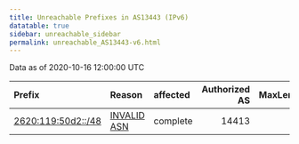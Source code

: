 ```yaml
---
title: Unreachable Prefixes in AS13443 (IPv6)
datatable: true
sidebar: unreachable_sidebar
permalink: unreachable_AS13443-v6.html
---
```


Data as of 2020-10-16 12:00:00 UTC


<div class="datatable-begin"></div>

| Prefix                                                         | Reason                                                                                                    | affected   |   Authorized AS |   MaxLength | Anchor                           |   unreachable /48s |
|:---------------------------------------------------------------|:----------------------------------------------------------------------------------------------------------|:-----------|----------------:|------------:|:---------------------------------|-------------------:|
| [2620:119:50d2::/48](https://stat.ripe.net/2620:119:50d2::/48) | [INVALID ASN](https://rpki-validator.ripe.net/announcement-preview?asn=AS13443&prefix=2620:119:50d2::/48) | complete   |           14413 |          48 | [ARIN](unreachable_ARIN-v6.html) |                  1 |

<div class="datatable-end"></div>